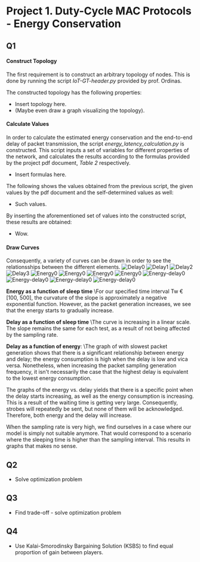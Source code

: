 # Project 1. Duty-Cycle MAC Protocols - Energy Conservation

## Q1

#### Construct Topology
The first requirement is to construct an arbitrary topology of nodes. This is done by running
the script *IoT-GT-header.py* provided by prof. Ordinas.

The constructed topology has the following properties:
- Insert topology here.
- (Maybe even draw a graph visualizing the topology).

#### Calculate Values
In order to calculate the estimated energy conservation and the end-to-end delay of packet
transmission, the script *energy_latency_calculation.py* is constructed. This script inputs a
set of variables for different properties of the network, and calculates the results according to
the formulas provided by the project pdf document, *Table 2* respectively.
- Insert formulas here.

The following shows the values obtained from the previous script, the given values
by the pdf document and the self-determined values as well:
- Such values.

By inserting the aforementioned set of values into the constructed script, these results are
obtained:
- Wow.

#### Draw Curves
Consequently, a variety of curves can be drawn in order to see the relationsships between
the different elements.
![Delay0](images/Delay0.png)
![Delay1](images/Delay1.png)
![Delay2](images/Delay2.png)
![Delay3](images/Delay3.png)
![Energy0](images/Energy0.png)
![Energy0](images/Energy1.png)
![Energy0](images/Energy2.png)
![Energy0](images/Energy3.png)
![Energy-delay0](images/Energy-delay0.png)
![Energy-delay0](images/Energy-delay1.png)
![Energy-delay0](images/Energy-delay2.png)
![Energy-delay0](images/Energy-delay3.png)

**Energy as a function of sleep time**
\For our specified time interval Tw € [100, 500], the curvature of the slope is approximately a negative exponential function. However, as the packet generation increases, we see that the energy starts to gradually increase.

**Delay as a function of sleep time**
\The curve is increasing in a linear scale. The slope remains the same for each test, as a result of not being affected by the sampling rate.

**Delay as a function of energy**:
\The graph of with slowest packet generation shows that there is a significant relationship between energy and delay; the energy consumption is high when the delay is low and vica versa. Nonetheless, when increasing the packet sampling generation frequency, it isn't necessarily the case that the highest delay is equivalent to the lowest energy consumption.

The graphs of the energy vs. delay yields that there is a specific point when the delay starts increasing, as well as the energy consumption is increasing. This is a result of the waiting time is getting very large. Consequently, strobes will repeatedly be sent, but none of them will be acknowledged. Therefore, both energy and the delay will increase.

When the sampling rate is very high, we find ourselves in a case where our model is simply not suitable anymore. That would correspond to a scenario where the sleeping time is higher than the sampling interval. This results in graphs that makes no sense.


## Q2
- Solve optimization problem


## Q3
- Find trade-off - solve optimization problem


## Q4
- Use Kalai-Smorodinsky Bargaining Solution (KSBS) to find equal proportion of gain between
players.
